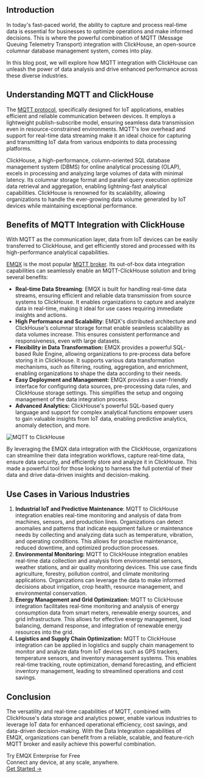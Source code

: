 ## Introduction 

In today's fast-paced world, the ability to capture and process real-time data is essential for businesses to optimize operations and make informed decisions. This is where the powerful combination of MQTT (Message Queuing Telemetry Transport) integration with ClickHouse, an open-source columnar database management system, comes into play. 

In this blog post, we will explore how MQTT integration with ClickHouse can unleash the power of data analysis and drive enhanced performance across these diverse industries.

## Understanding MQTT and ClickHouse

The [MQTT protocol](https://www.emqx.com/en/blog/the-easiest-guide-to-getting-started-with-mqtt), specifically designed for IoT applications, enables efficient and reliable communication between devices. It employs a lightweight publish-subscribe model, ensuring seamless data transmission even in resource-constrained environments. MQTT's low overhead and support for real-time data streaming make it an ideal choice for capturing and transmitting IoT data from various endpoints to data processing platforms.

ClickHouse, a high-performance, column-oriented SQL database management system (DBMS) for online analytical processing (OLAP), excels in processing and analyzing large volumes of data with minimal latency. Its columnar storage format and parallel query execution optimize data retrieval and aggregation, enabling lightning-fast analytical capabilities. ClickHouse is renowned for its scalability, allowing organizations to handle the ever-growing data volume generated by IoT devices while maintaining exceptional performance.

## Benefits of MQTT Integration with ClickHouse

With MQTT as the communication layer, data from IoT devices can be easily transferred to ClickHouse, and get efficiently stored and processed with its high-performance analytical capabilities. 

[EMQX](https://www.emqx.com/en/products/emqx) is the most popular [MQTT broker](https://www.emqx.com/en/blog/the-ultimate-guide-to-mqtt-broker-comparison). Its out-of-box data integration capabilities can seamlessly enable an MQTT-ClickHouse solution and bring several benefits:

- **Real-time Data Streaming**: EMQX is built for handling real-time data streams, ensuring efficient and reliable data transmission from source systems to ClickHouse. It enables organizations to capture and analyze data in real-time, making it ideal for use cases requiring immediate insights and actions.
- **High Performance and Scalability**: EMQX's distributed architecture and ClickHouse's columnar storage format enable seamless scalability as data volumes increase. This ensures consistent performance and responsiveness, even with large datasets.
- **Flexibility in Data Transformation:** EMQX provides a powerful SQL-based Rule Engine, allowing organizations to pre-process data before storing it in ClickHouse. It supports various data transformation mechanisms, such as filtering, routing, aggregation, and enrichment, enabling organizations to shape the data according to their needs.
- **Easy Deployment and Management:** EMQX provides a user-friendly interface for configuring data sources, pre-processing data rules, and ClickHouse storage settings. This simplifies the setup and ongoing management of the data integration process.
- **Advanced Analytics:** ClickHouse's powerful SQL-based query language and support for complex analytical functions empower users to gain valuable insights from IoT data, enabling predictive analytics, anomaly detection, and more.

![MQTT to ClickHouse](https://assets.emqx.com/images/dd545e1d69ce3b4ba3f63ca4287da992.png)

By leveraging the EMQX data integration with the ClickHouse, organizations can streamline their data integration workflows, capture real-time data, ensure data security, and efficiently store and analyze it in ClickHouse. This made a powerful tool for those looking to harness the full potential of their data and drive data-driven insights and decision-making.

## Use Cases in Various Industries

1. **Industrial IoT and Predictive Maintenance**: MQTT to ClickHouse integration enables real-time monitoring and analysis of data from machines, sensors, and production lines. Organizations can detect anomalies and patterns that indicate equipment failure or maintenance needs by collecting and analyzing data such as temperature, vibration, and operating conditions. This allows for proactive maintenance, reduced downtime, and optimized production processes.
2. **Environmental Monitoring:** MQTT to ClickHouse integration enables real-time data collection and analysis from environmental sensors, weather stations, and air quality monitoring devices. This use case finds agriculture, forestry, pollution control, and climate monitoring applications. Organizations can leverage the data to make informed decisions about irrigation, crop health, resource management, and environmental conservation.
3. **Energy Management and Grid Optimization:** MQTT to ClickHouse integration facilitates real-time monitoring and analysis of energy consumption data from smart meters, renewable energy sources, and grid infrastructure. This allows for effective energy management, load balancing, demand response, and integration of renewable energy resources into the grid.
4. **Logistics and Supply Chain Optimization:** MQTT to ClickHouse integration can be applied in logistics and supply chain management to monitor and analyze data from IoT devices such as GPS trackers, temperature sensors, and inventory management systems. This enables real-time tracking, route optimization, demand forecasting, and efficient inventory management, leading to streamlined operations and cost savings.

## Conclusion

The versatility and real-time capabilities of MQTT, combined with ClickHouse's data storage and analytics power, enable various industries to leverage IoT data for enhanced operational efficiency, cost savings, and data-driven decision-making. With the Data Integration capabilities of EMQX, organizations can benefit from a reliable, scalable, and feature-rich MQTT broker and easily achieve this powerful combination.



<section class="promotion">
    <div>
        Try EMQX Enterprise for Free
      <div class="is-size-14 is-text-normal has-text-weight-normal">Connect any device, at any scale, anywhere.</div>
    </div>
    <a href="https://www.emqx.com/en/try?product=enterprise" class="button is-gradient px-5">Get Started →</a>
</section>
